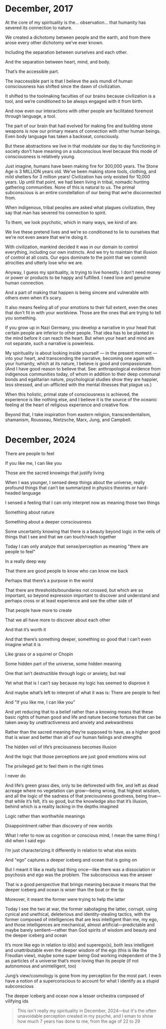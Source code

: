 # December, 2017 

At the core of my spirituality is the... observation... that humanity has severed its connection to nature.

We created a dichotomy between people and the earth, and from there arose every other dichotomy we’ve ever known.

Including the separation between ourselves and each other.

And the separation between heart, mind, and body.

That’s the accessible part.

The inaccessible part is that I believe the axis mundi of human consciousness has shifted since the dawn of civilization.

It shifted to the toolmaking faculties of our brains because civilization is a tool, and we’re conditioned to be always engaged with it from birth.

And now even our interactions with other people are facilitated foremost through language, a tool.

The part of our brain that had evolved for making fire and building stone weapons is now our primary means of connection with other human beings. Even body language has taken a backseat, consciously.

But these abstractions we live in that modulate our day to day functioning in society don’t have meaning on a subconscious level because this mode of consciousness is relatively young.

Just imagine, humans have been making fire for 300,000 years. The Stone Age is 3 MILLION years old. We’ve been making stone tools, clothing, and mild shelters for 3 million years! Civilization has only existed for 10,000 years. Up until that point, we had been living in tribal, nomadic hunting gathering communities. None of this is natural to us. The primal subconscious is an entire constellation of our being that we’re disconnected from.

When indigenous, tribal peoples are asked what plagues civilization, they say that man has severed his connection to spirit. 

To them, we look psychotic, which in many ways, we kind of are.

We live these pretend lives and we’re so conditioned to lie to ourselves that we’re not even aware that we’re doing it.

With civilization, mankind decided it was in our domain to control everything, including our own instincts. And we try to maintain that illusion of control at all costs. Our egos dominate to the point that we commit atrocities and utterly lose who we are. 

Anyway, I guess my spirituality, is trying to live honestly. I don’t need money or power or products to be happy and fulfilled. I need love and genuine human connection.

And a part of making that happen is being sincere and vulnerable with others even when it’s scary.

It also means feeling all of your emotions to their full extent, even the ones that don’t fit in with your worldview. Those are the ones that are trying to tell you something.

If you grow up in Nazi Germany, you develop a narrative in your head that certain people are inferior to other people. That idea has to be planted in the mind before it can reach the heart. But when your heart and mind are not separate, such a narrative is powerless.

My spirituality is about looking inside yourself — in the present moment — into your heart, and transcending the narrative, becoming one again with your humanity, which at its nature, I believe is good and compassionate. (And I have good reason to believe that. See: anthropological evidence from indigenous communities today, of whom in addition to their deep communal bonds and egalitarian nature, psychological studies show they are happier, less stressed, and un-afflicted with the mental illnesses that plague us.)

When this holistic, primal state of consciousness is achieved, the experience is like nothing else, and I believe it is the source of the oceanic feeling at the heart of religious experience and creative flow.

Beyond that, I take inspiration from eastern religion, transcendentalism, shamanism, Rousseau, Nietzsche, Marx, Jung, and Campbell.

# December, 2024

There are people to feel

If you like me, I can like you

Those are the sacred knowings that justify living 

When I was younger, I sensed deep things about the universe, really profound things that can’t be summarized in physics theories or hard-headed language

I sensed a feeling that I can only interpret now as meaning those two things

Something about nature

Something about a deeper consciousness 

Some uncertainty knowing that there is a beauty beyond logic in the veils of things that I see and that we can touch/reach together

Today I can only analyze that sense/perception as meaning "there are people to feel”

In a really deep way

That there are good people to know who can know me back

Perhaps that there’s a purpose in the world

That there are thresholds/boundaries not crossed, but which are so important, so beyond expression important to discover and understand and perhaps cross or at least experience and see the other side of

That people have more to create

That we all have more to discover about each other

And that it’s worth it

And that there’s something deeper, something so good that I can’t even imagine what it is

Like grass or a squirrel or Chopin

Some hidden part of the universe, some hidden meaning 

One that isn’t destructible through logic or anxiety, but real

Yet what that is I can’t say because my logic has seemed to disprove it

And maybe what’s left to interpret of what it was is: There are people to feel

And "If you like me, I can like you”

And yet reducing that to a belief rather than a knowing means that these basic rights of human good and life and nature become fortunes that can be taken away by unattractiveness and anxiety and awkwardness  

Rather than the sacred meaning they’re supposed to have, as a higher good that is wiser and better than all of our human failings and strengths

The hidden veil of life’s preciousness becomes illusion

And the logic that those perceptions are just good emotions wins out

The privileged get to feel them in the right times

I never do

And life’s green grass dies, only to be deforested with fire, and left as dead acreage where no vegetation can grow—being wrong, that highest wisdom, and all the logic of the sadness of that preciousness goodness, being true—that while it’s felt, it’s so good, but the knowledge also that it’s illusion, behind which is a reality lacking in the depths imagined 

Logic rather than worthwhile meanings

Disappointment rather than discovery of new worlds

What I refer to now as cognition or conscious mind, I mean the same thing I did when I said ego

I’m just characterizing it differently in relation to what else exists

And "ego” captures a deeper iceberg and ocean that is going on

But I meant it like a really bad thing once—like there was a dissociation or psychosis and ego was the problem. The subconscious was the answer

That is a good perspective that brings meaning because it means that the deeper iceberg and ocean is wiser than the boat or the tip

Moreover, it meant the former were trying to help the latter

Today I see the two at war, the former sabotaging the latter, corrupt, using cynical and unethical, deleterious and identity-stealing tactics, with the former composed of intelligences that are less intelligent than me, my ego, and those intelligences are mechanical, almost artificial—predictable and maybe barely sentient—rather than God spirits of wisdom and beauty and the deeper iceberg and ocean

It’s more like ego in relation to id(s) and superego(s), both less intelligent and unattributable even the deeper wisdom of the ego (this is like the Freudian view), maybe some super being God working independent of the 3 as particles of a universe that’s more loving than its people (if not autonomous and unintelligent, too)

Jung’s view/cosmology is gone from my perception for the most part. I even have a notion of a superconscious to account for what I identify as a stupid subconscious 

The deeper iceberg and ocean now a lesser orchestra composed of vilifying ids

> This isn't really my spirituality in December, 2024—but it's the often unavoidable perception created in my psyche, and I eman to show how much 7 years has done to me, from the age of 22 to 29
